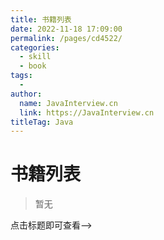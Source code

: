```yaml
---
title: 书籍列表
date: 2022-11-18 17:09:00
permalink: /pages/cd4522/
categories:
  - skill
  - book
tags:
  - 
author: 
  name: JavaInterview.cn
  link: https://JavaInterview.cn
titleTag: Java
---
```

# 书籍列表

> 暂无

<!-->点击标题即可查看-->

<!--## [深度剖析Dubbo核心原理](https://javainterview.cn/book/深度剖析Dubbo核心原理.pdf)-->

<!--## [微服务治理技术白皮书](https://javainterview.cn/book/微服务治理技术白皮书.pdf)-->


